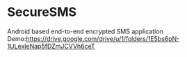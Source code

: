 # SecureSMS
 Android based end-to-end encrypted SMS application
Demo:https://drive.google.com/drive/u/1/folders/1E5bs6pN-1ULexIeNap5fDZmJCVVh6ceT
